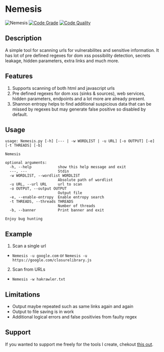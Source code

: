 # Nemesis
![Nemesis](pics/Nemesis.png)
[![Code Grade](https://www.code-inspector.com/project/15087/status/svg)](https://frontend.code-inspector.com/public/project/15087/Nemesis/dashboard)
[![Code Quality](https://www.code-inspector.com/project/15087/score/svg)](https://frontend.code-inspector.com/public/project/15087/Nemesis/dashboard)

## Description
A simple tool for scanning urls for vulnerabilites and sensitive information. It has lot of pre defined regexes for dom xss possibility detection, secrets leakage, hidden parameters, extra links and much more. 

## Features
1. Supports scanning of both html and javascript urls
2. Pre defined regexes for dom xss (sinks & sources), web services, hidden parameters, endpoints and a lot more are already present. 
3. Shannon entropy helps to find additional suspicious data that can be missed by regexes but may generate false positive so disabled by default.

## Usage
```
usage: Nemesis.py [-h] [--- | -w WORDLIST | -u URL] [-o OUTPUT] [-e] [-t THREADS] [-b]

Nemesis

optional arguments:
  -h, --help            show this help message and exit
  ---, ---              Stdin
  -w WORDLIST, --wordlist WORDLIST
                        Absolute path of wordlist
  -u URL, --url URL     url to scan
  -o OUTPUT, --output OUTPUT
                        Output file
  -e, --enable-entropy  Enable entropy search
  -t THREADS, --threads THREADS
                        Number of threads
  -b, --banner          Print banner and exit

Enjoy bug hunting
```

## Example
1. Scan a single url
 - ```Nemesis -u google.com``` or ```Nemesis -u https://google.com/closurelibrary.js```
2. Scan from URLs
 - ```Nemesis -w hakrawler.txt```

## Limitations
* Output maybe repeated such as same links again and again
* Output to file saving is in work
* Additional logical errors and false positivies from faulty regex

## Support
If you wanted to support me freely for the tools I create, chekout [this out](https://github.com/machinexa2/machinexa2/blob/master/SUPPORT.md).

